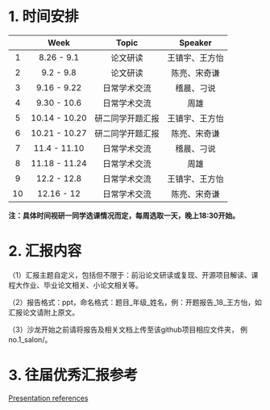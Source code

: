 # 1. 时间安排

|     | Week          | Topic    | Speaker |
|:---:|:-------------:|:--------:|:-------:|
| 1   | 8.26 - 9.1    | 论文研读     | 王镇宇、王方怡 |
| 2   | 9.2 - 9.8     | 论文研读     | 陈亮、宋奇谦  |
| 3   | 9.16 - 9.22   | 日常学术交流   | 稽晨、刁说   |
| 4   | 9.30 - 10.6   | 日常学术交流   | 周雄      |
| 5   | 10.14 - 10.20 | 研二同学开题汇报 | 王镇宇、王方怡 |
| 6   | 10.21 - 10.27 | 研二同学开题汇报 | 陈亮、宋奇谦  |
| 7   | 11.4 - 11.10  | 日常学术交流   | 稽晨、刁说   |
| 8   | 11.18 - 11.24 | 日常学术交流   | 周雄      |
| 9   | 12.2 - 12.8   | 日常学术交流   | 王镇宇、王方怡 |
| 10  | 12.16 - 12    | 日常学术交流   | 陈亮、宋奇谦  |

**注：具体时间视研一同学选课情况而定，每周选取一天，晚上18:30开始。**

# 2. 汇报内容

（1）汇报主题自定义，包括但不限于：前沿论文研读或复现、开源项目解读、课程大作业、毕业论文相关、小论文相关等。

（2）报告格式：ppt，命名格式：题目_年级_姓名，例：开题报告_18_王方怡，如汇报论文请附上原文。

（3）沙龙开始之前请将报告及相关文档上传至该github项目相应文件夹， 例no.1_salon/。

# 3. 往届优秀汇报参考

  [Presentation references](https://github.com/Fangyi0917/academicsalon/tree/master/presentationref)